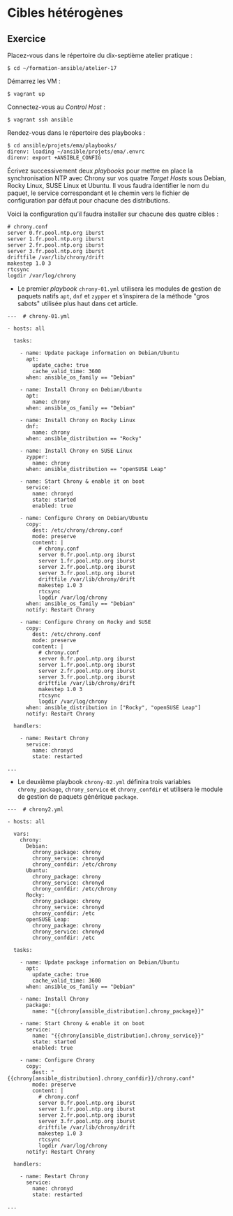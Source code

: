 # Cibles hétérogènes

## Exercice

Placez-vous dans le répertoire du dix-septième atelier pratique :

```
$ cd ~/formation-ansible/atelier-17
```

Démarrez les VM :

```
$ vagrant up
```

Connectez-vous au *Control Host* :

```
$ vagrant ssh ansible
```

Rendez-vous dans le répertoire des playbooks :

```
$ cd ansible/projets/ema/playbooks/
direnv: loading ~/ansible/projets/ema/.envrc
direnv: export +ANSIBLE_CONFIG
```

Écrivez successivement deux *playbooks* pour mettre en place la synchronisation
NTP avec Chrony sur vos quatre *Target Hosts* sous Debian, Rocky Linux, SUSE
Linux et Ubuntu. Il vous faudra identifier le nom du paquet, le service
correspondant et le chemin vers le fichier de configuration par défaut pour
chacune des distributions.

Voici la configuration qu’il faudra installer sur chacune des quatre cibles :

```
# chrony.conf
server 0.fr.pool.ntp.org iburst
server 1.fr.pool.ntp.org iburst
server 2.fr.pool.ntp.org iburst
server 3.fr.pool.ntp.org iburst
driftfile /var/lib/chrony/drift
makestep 1.0 3
rtcsync
logdir /var/log/chrony
```

- Le premier *playbook* `chrony-01.yml` utilisera les modules de gestion de
  paquets natifs `apt`, `dnf` et `zypper` et s’inspirera de la méthode "gros
  sabots" utilisée plus haut dans cet article.

```
---  # chrony-01.yml

- hosts: all

  tasks:

    - name: Update package information on Debian/Ubuntu
      apt:
        update_cache: true
        cache_valid_time: 3600
      when: ansible_os_family == "Debian"

    - name: Install Chrony on Debian/Ubuntu
      apt:
        name: chrony
      when: ansible_os_family == "Debian"

    - name: Install Chrony on Rocky Linux
      dnf:
        name: chrony
      when: ansible_distribution == "Rocky"

    - name: Install Chrony on SUSE Linux
      zypper:
        name: chrony
      when: ansible_distribution == "openSUSE Leap"

    - name: Start Chrony & enable it on boot
      service:
        name: chronyd
        state: started
        enabled: true

    - name: Configure Chrony on Debian/Ubuntu
      copy:
        dest: /etc/chrony/chrony.conf
        mode: preserve
        content: |
          # chrony.conf
          server 0.fr.pool.ntp.org iburst
          server 1.fr.pool.ntp.org iburst
          server 2.fr.pool.ntp.org iburst
          server 3.fr.pool.ntp.org iburst
          driftfile /var/lib/chrony/drift
          makestep 1.0 3
          rtcsync
          logdir /var/log/chrony
      when: ansible_os_family == "Debian"
      notify: Restart Chrony

    - name: Configure Chrony on Rocky and SUSE
      copy:
        dest: /etc/chrony.conf
        mode: preserve
        content: |
          # chrony.conf
          server 0.fr.pool.ntp.org iburst
          server 1.fr.pool.ntp.org iburst
          server 2.fr.pool.ntp.org iburst
          server 3.fr.pool.ntp.org iburst
          driftfile /var/lib/chrony/drift
          makestep 1.0 3
          rtcsync
          logdir /var/log/chrony
      when: ansible_distribution in ["Rocky", "openSUSE Leap"]
      notify: Restart Chrony

  handlers:

    - name: Restart Chrony
      service:
        name: chronyd
        state: restarted

...
```

- Le deuxième playbook `chrony-02.yml` définira trois variables
  `chrony_package`, `chrony_service` et `chrony_confdir` et utilisera le module
  de gestion de paquets générique `package`.

```
---  # chrony2.yml

- hosts: all

  vars:
    chrony:
      Debian:
        chrony_package: chrony
        chrony_service: chronyd
        chrony_confdir: /etc/chrony
      Ubuntu:
        chrony_package: chrony
        chrony_service: chronyd
        chrony_confdir: /etc/chrony
      Rocky:
        chrony_package: chrony
        chrony_service: chronyd
        chrony_confdir: /etc
      openSUSE Leap:
        chrony_package: chrony
        chrony_service: chronyd
        chrony_confdir: /etc

  tasks:

    - name: Update package information on Debian/Ubuntu
      apt:
        update_cache: true
        cache_valid_time: 3600
      when: ansible_os_family == "Debian"

    - name: Install Chrony
      package:
        name: "{{chrony[ansible_distribution].chrony_package}}"

    - name: Start Chrony & enable it on boot
      service:
        name: "{{chrony[ansible_distribution].chrony_service}}"
        state: started
        enabled: true

    - name: Configure Chrony
      copy:
        dest: "{{chrony[ansible_distribution].chrony_confdir}}/chrony.conf"
        mode: preserve
        content: |
          # chrony.conf
          server 0.fr.pool.ntp.org iburst
          server 1.fr.pool.ntp.org iburst
          server 2.fr.pool.ntp.org iburst
          server 3.fr.pool.ntp.org iburst
          driftfile /var/lib/chrony/drift
          makestep 1.0 3
          rtcsync
          logdir /var/log/chrony
      notify: Restart Chrony

  handlers:

    - name: Restart Chrony
      service:
        name: chronyd
        state: restarted

...
```

